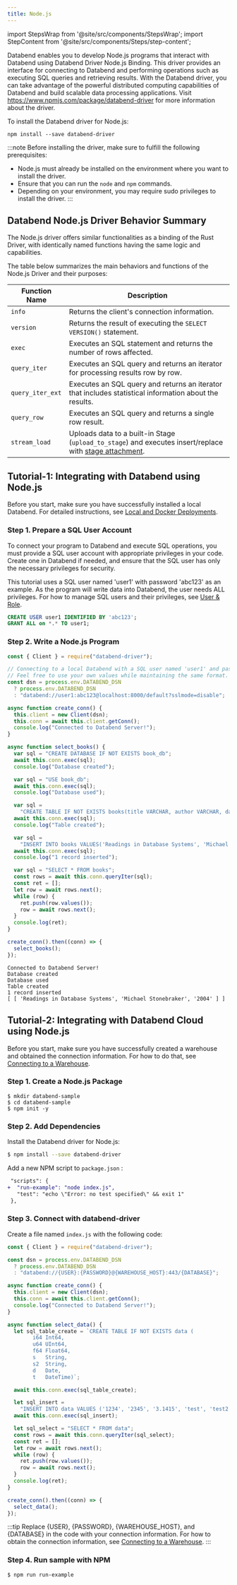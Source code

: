 ```yaml
---
title: Node.js
---
```


import StepsWrap from '@site/src/components/StepsWrap';
import StepContent from '@site/src/components/Steps/step-content';

Databend enables you to develop Node.js programs that interact with Databend using Databend Driver Node.js Binding. This driver provides an interface for connecting to Databend and performing operations such as executing SQL queries and retrieving results. With the Databend driver, you can take advantage of the powerful distributed computing capabilities of Databend and build scalable data processing applications. Visit https://www.npmjs.com/package/databend-driver for more information about the driver.

To install the Databend driver for Node.js:

```shell
npm install --save databend-driver
```

:::note
Before installing the driver, make sure to fulfill the following prerequisites:

- Node.js must already be installed on the environment where you want to install the driver.
- Ensure that you can run the `node` and `npm` commands.
- Depending on your environment, you may require sudo privileges to install the driver.
:::

## Databend Node.js Driver Behavior Summary

The Node.js driver offers similar functionalities as a binding of the Rust Driver, with identically named functions having the same logic and capabilities.

The table below summarizes the main behaviors and functions of the Node.js Driver and their purposes:

| Function Name    | Description                                                                                                                                      |
| ---------------- | ------------------------------------------------------------------------------------------------------------------------------------------------ |
| `info`           | Returns the client's connection information.                                                                                                     |
| `version`        | Returns the result of executing the `SELECT VERSION()` statement.                                                                                |
| `exec`           | Executes an SQL statement and returns the number of rows affected.                                                                               |
| `query_iter`     | Executes an SQL query and returns an iterator for processing results row by row.                                                                 |
| `query_iter_ext` | Executes an SQL query and returns an iterator that includes statistical information about the results.                                           |
| `query_row`      | Executes an SQL query and returns a single row result.                                                                                           |
| `stream_load`    | Uploads data to a built-in Stage (`upload_to_stage`) and executes insert/replace with [stage attachment](/developer/apis/http#stage-attachment). |

## Tutorial-1: Integrating with Databend using Node.js

Before you start, make sure you have successfully installed a local Databend. For detailed instructions, see [Local and Docker Deployments](/guides/deploy/deploying-local).

### Step 1. Prepare a SQL User Account

To connect your program to Databend and execute SQL operations, you must provide a SQL user account with appropriate privileges in your code. Create one in Databend if needed, and ensure that the SQL user has only the necessary privileges for security.

This tutorial uses a SQL user named 'user1' with password 'abc123' as an example. As the program will write data into Databend, the user needs ALL privileges. For how to manage SQL users and their privileges, see [User & Role](/sql/sql-commands/ddl/user/).

```sql
CREATE USER user1 IDENTIFIED BY 'abc123';
GRANT ALL on *.* TO user1;
```

### Step 2. Write a Node.js Program

<StepsWrap>

<StepContent number="1" title="Copy and paste the following code to a file named databend.js:">

```js title='databend.js'
const { Client } = require("databend-driver");

// Connecting to a local Databend with a SQL user named 'user1' and password 'abc123' as an example.
// Feel free to use your own values while maintaining the same format.
const dsn = process.env.DATABEND_DSN
  ? process.env.DATABEND_DSN
  : "databend://user1:abc123@localhost:8000/default?sslmode=disable";

async function create_conn() {
  this.client = new Client(dsn);
  this.conn = await this.client.getConn();
  console.log("Connected to Databend Server!");
}

async function select_books() {
  var sql = "CREATE DATABASE IF NOT EXISTS book_db";
  await this.conn.exec(sql);
  console.log("Database created");

  var sql = "USE book_db";
  await this.conn.exec(sql);
  console.log("Database used");

  var sql =
    "CREATE TABLE IF NOT EXISTS books(title VARCHAR, author VARCHAR, date VARCHAR)";
  await this.conn.exec(sql);
  console.log("Table created");

  var sql =
    "INSERT INTO books VALUES('Readings in Database Systems', 'Michael Stonebraker', '2004')";
  await this.conn.exec(sql);
  console.log("1 record inserted");

  var sql = "SELECT * FROM books";
  const rows = await this.conn.queryIter(sql);
  const ret = [];
  let row = await rows.next();
  while (row) {
    ret.push(row.values());
    row = await rows.next();
  }
  console.log(ret);
}

create_conn().then((conn) => {
  select_books();
});
```

</StepContent>

<StepContent number="2" title="Run node databend.js">

```text
Connected to Databend Server!
Database created
Database used
Table created
1 record inserted
[ [ 'Readings in Database Systems', 'Michael Stonebraker', '2004' ] ]
```

</StepContent>

</StepsWrap>

## Tutorial-2: Integrating with Databend Cloud using Node.js

Before you start, make sure you have successfully created a warehouse and obtained the connection information. For how
to do that, see [Connecting to a Warehouse](/guides/cloud/using-databend-cloud/warehouses#connecting).

### Step 1. Create a Node.js Package

```shell
$ mkdir databend-sample
$ cd databend-sample
$ npm init -y
```

### Step 2. Add Dependencies

Install the Databend driver for Node.js:

```bash
$ npm install --save databend-driver
```

Add a new NPM script to `package.json` :

```diff
 "scripts": {
+  "run-example": "node index.js",
   "test": "echo \"Error: no test specified\" && exit 1"
 },
```

### Step 3. Connect with databend-driver

Create a file named `index.js` with the following code:

```javascript
const { Client } = require("databend-driver");

const dsn = process.env.DATABEND_DSN
  ? process.env.DATABEND_DSN
  : "databend://{USER}:{PASSWORD}@{WAREHOUSE_HOST}:443/{DATABASE}";

async function create_conn() {
  this.client = new Client(dsn);
  this.conn = await this.client.getConn();
  console.log("Connected to Databend Server!");
}

async function select_data() {
  let sql_table_create = `CREATE TABLE IF NOT EXISTS data (
		i64 Int64,
		u64 UInt64,
		f64 Float64,
		s   String,
		s2  String,
		d   Date,
		t   DateTime)`;

  await this.conn.exec(sql_table_create);

  let sql_insert =
    "INSERT INTO data VALUES ('1234', '2345', '3.1415', 'test', 'test2', '2021-01-01', '2021-01-01 00:00:00');";
  await this.conn.exec(sql_insert);

  let sql_select = "SELECT * FROM data";
  const rows = await this.conn.queryIter(sql_select);
  const ret = [];
  let row = await rows.next();
  while (row) {
    ret.push(row.values());
    row = await rows.next();
  }
  console.log(ret);
}

create_conn().then((conn) => {
  select_data();
});
```

:::tip
Replace {USER}, {PASSWORD}, {WAREHOUSE_HOST}, and {DATABASE} in the code with your connection information. For how to
obtain the connection information,
see [Connecting to a Warehouse](/guides/cloud/using-databend-cloud/warehouses#connecting).
:::

### Step 4. Run sample with NPM

```shell
$ npm run run-example
```
